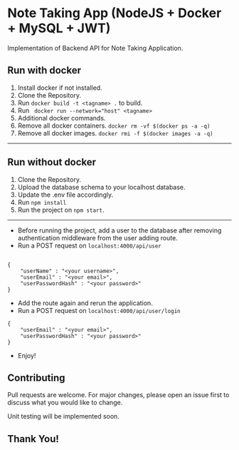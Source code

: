 # Note Taking App (NodeJS + Docker + MySQL + JWT) 

Implementation of Backend API for Note Taking Application.

## Run with docker

1. Install docker if not installed.
2. Clone the Repository.
3. Run ``` docker build -t <tagname> . ``` to build.
4. Run ``` docker run --network="host" <tagname>```
5. Additional docker commands.
6.  Remove all docker containers. ``` docker rm -vf $(docker ps -a -q) ```
7.  Remove all docker images. ``` docker rmi -f $(docker images -a -q) ```

***

## Run without docker

1. Clone the Repository.
2. Upload the database schema to your localhost database.
3. Update the .env file accordingly.
4.  Run ``` npm install ```
5. Run the project on ``` npm start ```.

***

* Before running the project, add a user to the database after removing authentication middleware from the user adding route.
* Run a POST request on ``` localhost:4000/api/user ```
``` 

{
	"userName" : "<your username>",
	"userEmail" : "<your email>",
	"userPasswordHash" : "<your password>"
}
```
* Add the route again and rerun the application.
* Run a POST request on ``` localhost:4000/api/user/login ```
``` 
{
	"userEmail" : "<your email>",
	"userPasswordHash" : "<your password>"
}
```
* Enjoy!

## Contributing
Pull requests are welcome. For major changes, please open an issue first to discuss what you would like to change.

Unit testing will be implemented soon.

## Thank You!
